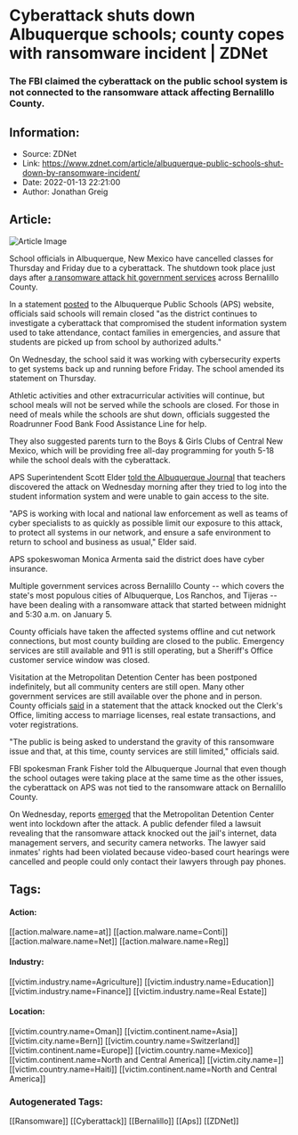 # Cyberattack shuts down Albuquerque schools; county copes with ransomware incident | ZDNet
### The FBI claimed the cyberattack on the public school system is not connected to the ransomware attack affecting Bernalillo County.

## Information:
+ Source: ZDNet
+ Link: https://www.zdnet.com/article/albuquerque-public-schools-shut-down-by-ransomware-incident/
+ Date: 2022-01-13 22:21:00
+ Author: Jonathan Greig


## Article:
![Article Image](https://www.zdnet.com/a/img/resize/fc536fc691774fd579af174069459699a0109325/2021/09/01/ef898b12-5580-4808-bd61-46e405610d2f/daycare-school-room.jpg?width=770&height=578&fit=crop&auto=webp)

School officials in Albuquerque, New Mexico have cancelled classes for Thursday and Friday due to a cyberattack. The shutdown took place just days after [a ransomware attack hit government services](https://www.zdnet.com/article/counties-in-new-mexico-arkansas-dealing-with-ransomware-attacks/) across Bernalillo County.


In a statement [posted](https://www.aps.edu/news/emergency-news/all-school-schools-thursday-jan-13) to the Albuquerque Public Schools (APS) website, officials said schools will remain closed "as the district continues to investigate a cyberattack that compromised the student information system used to take attendance, contact families in emergencies, and assure that students are picked up from school by authorized adults." 

On Wednesday, the school said it was working with cybersecurity experts to get systems back up and running before Friday. The school amended its statement on Thursday.  

Athletic activities and other extracurricular activities will continue, but school meals will not be served while the schools are closed. For those in need of meals while the schools are shut down, officials suggested the Roadrunner Food Bank Food Assistance Line for help.

They also suggested parents turn to the Boys & Girls Clubs of Central New Mexico, which will be providing free all-day programming for youth 5-18 while the school deals with the cyberattack.  

APS Superintendent Scott Elder [told the Albuquerque Journal](https://www.abqjournal.com/2460740/cyber-attack-shuts-down-albuquerque-public-schools.html) that teachers discovered the attack on Wednesday morning after they tried to log into the student information system and were unable to gain access to the site.

"APS is working with local and national law enforcement as well as teams of cyber specialists to as quickly as possible limit our exposure to this attack, to protect all systems in our network, and ensure a safe environment to return to school and business as usual," Elder said. 






APS spokeswoman Monica Armenta said the district does have cyber insurance. 

Multiple government services across Bernalillo County -- which covers the state's most populous cities of Albuquerque, Los Ranchos, and Tijeras -- have been dealing with a ransomware attack that started between midnight and 5:30 a.m. on January 5.


County officials have taken the affected systems offline and cut network connections, but most county building are closed to the public. Emergency services are still available and 911 is still operating, but a Sheriff's Office customer service window was closed.

Visitation at the Metropolitan Detention Center has been postponed indefinitely, but all community centers are still open. Many other government services are still available over the phone and in person. County officials [said](https://www.bernco.gov/blog/2022/01/10/alvarado-square-open-on-lobby-level-only/) in a statement that the attack knocked out the Clerk's Office, limiting access to marriage licenses, real estate transactions, and voter registrations. 

"The public is being asked to understand the gravity of this ransomware issue and that, at this time, county services are still limited," officials said. 

FBI spokesman Frank Fisher told the Albuquerque Journal that even though the school outages were taking place at the same time as the other issues, the cyberattack on APS was not tied to the ransomware attack on Bernalillo County.

On Wednesday, reports [emerged](https://www.zdnet.com/article/ransomware-locks-down-prison-knocks-systems-offline/) that the Metropolitan Detention Center went into lockdown after the attack. A public defender filed a lawsuit revealing that the ransomware attack knocked out the jail's internet, data management servers, and security camera networks. The lawyer said inmates' rights had been violated because video-based court hearings were cancelled and people could only contact their lawyers through pay phones. 





## Tags:

#### Action:
[[action.malware.name=at]] [[action.malware.name=Conti]] [[action.malware.name=Net]] [[action.malware.name=Reg]]

#### Industry:
[[victim.industry.name=Agriculture]] [[victim.industry.name=Education]] [[victim.industry.name=Finance]] [[victim.industry.name=Real Estate]]

#### Location:
[[victim.country.name=Oman]] [[victim.continent.name=Asia]] [[victim.city.name=Bern]] [[victim.country.name=Switzerland]] [[victim.continent.name=Europe]] [[victim.country.name=Mexico]] [[victim.continent.name=North and Central America]] [[victim.city.name=]] [[victim.country.name=Haiti]] [[victim.continent.name=North and Central America]]

### Autogenerated Tags:
[[Ransomware]] [[Cyberattack]] [[Bernalillo]] [[Aps]] [[ZDNet]]

